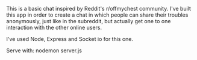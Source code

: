 This is a basic chat inspired by Reddit's r/offmychest community. I've built this app in order to create a chat in which people can share their troubles anonymously, just like in the subreddit, but actually get one to one interaction with the other online users.

I've used Node, Express and Socket io for this one.

Serve with: nodemon server.js
